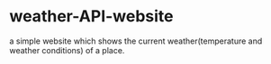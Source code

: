 # weather-API-website
a simple website which shows the current weather(temperature and weather conditions) of a place.
